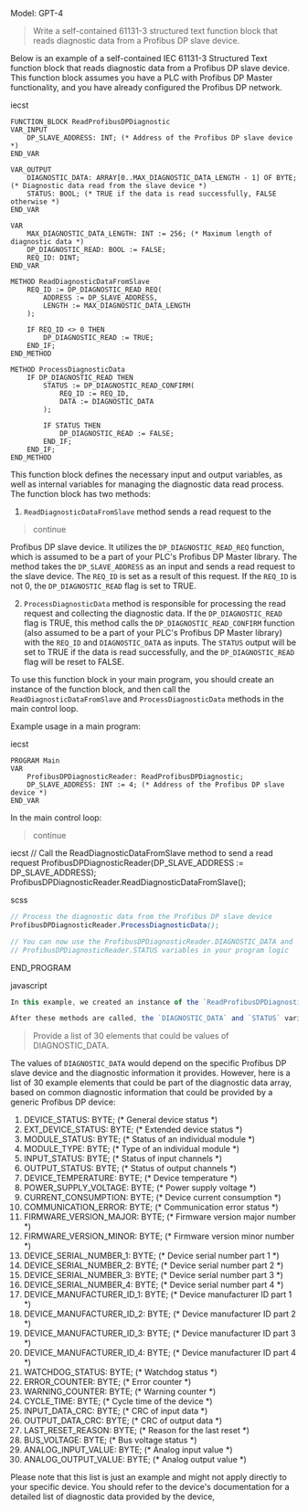 Model: GPT-4

> Write a self-contained 61131-3 structured text function block that reads diagnostic data from a Profibus DP slave device.

Below is an example of a self-contained IEC 61131-3 Structured Text function block that reads diagnostic data from a Profibus DP slave device. This function block assumes you have a PLC with Profibus DP Master functionality, and you have already configured the Profibus DP network.

iecst

```iecst
FUNCTION_BLOCK ReadProfibusDPDiagnostic
VAR_INPUT
    DP_SLAVE_ADDRESS: INT; (* Address of the Profibus DP slave device *)
END_VAR

VAR_OUTPUT
    DIAGNOSTIC_DATA: ARRAY[0..MAX_DIAGNOSTIC_DATA_LENGTH - 1] OF BYTE; (* Diagnostic data read from the slave device *)
    STATUS: BOOL; (* TRUE if the data is read successfully, FALSE otherwise *)
END_VAR

VAR
    MAX_DIAGNOSTIC_DATA_LENGTH: INT := 256; (* Maximum length of diagnostic data *)
    DP_DIAGNOSTIC_READ: BOOL := FALSE;
    REQ_ID: DINT;
END_VAR

METHOD ReadDiagnosticDataFromSlave
    REQ_ID := DP_DIAGNOSTIC_READ_REQ(
        ADDRESS := DP_SLAVE_ADDRESS,
        LENGTH := MAX_DIAGNOSTIC_DATA_LENGTH
    );

    IF REQ_ID <> 0 THEN
        DP_DIAGNOSTIC_READ := TRUE;
    END_IF;
END_METHOD

METHOD ProcessDiagnosticData
    IF DP_DIAGNOSTIC_READ THEN
        STATUS := DP_DIAGNOSTIC_READ_CONFIRM(
            REQ_ID := REQ_ID,
            DATA := DIAGNOSTIC_DATA
        );

        IF STATUS THEN
            DP_DIAGNOSTIC_READ := FALSE;
        END_IF;
    END_IF;
END_METHOD
```

This function block defines the necessary input and output variables, as well as internal variables for managing the diagnostic data read process. The function block has two methods:

1.  `ReadDiagnosticDataFromSlave` method sends a read request to the

> continue

Profibus DP slave device. It utilizes the `DP_DIAGNOSTIC_READ_REQ` function, which is assumed to be a part of your PLC's Profibus DP Master library. The method takes the `DP_SLAVE_ADDRESS` as an input and sends a read request to the slave device. The `REQ_ID` is set as a result of this request. If the `REQ_ID` is not 0, the `DP_DIAGNOSTIC_READ` flag is set to TRUE.

2.  `ProcessDiagnosticData` method is responsible for processing the read request and collecting the diagnostic data. If the `DP_DIAGNOSTIC_READ` flag is TRUE, this method calls the `DP_DIAGNOSTIC_READ_CONFIRM` function (also assumed to be a part of your PLC's Profibus DP Master library) with the `REQ_ID` and `DIAGNOSTIC_DATA` as inputs. The `STATUS` output will be set to TRUE if the data is read successfully, and the `DP_DIAGNOSTIC_READ` flag will be reset to FALSE.

To use this function block in your main program, you should create an instance of the function block, and then call the `ReadDiagnosticDataFromSlave` and `ProcessDiagnosticData` methods in the main control loop.

Example usage in a main program:

iecst

```iecst
PROGRAM Main
VAR
    ProfibusDPDiagnosticReader: ReadProfibusDPDiagnostic;
    DP_SLAVE_ADDRESS: INT := 4; (* Address of the Profibus DP slave device *)
END_VAR
```

In the main control loop:

> continue

iecst // Call the ReadDiagnosticDataFromSlave method to send a read request ProfibusDPDiagnosticReader(DP\_SLAVE\_ADDRESS := DP\_SLAVE\_ADDRESS); ProfibusDPDiagnosticReader.ReadDiagnosticDataFromSlave();

scss

```scss
// Process the diagnostic data from the Profibus DP slave device
ProfibusDPDiagnosticReader.ProcessDiagnosticData();

// You can now use the ProfibusDPDiagnosticReader.DIAGNOSTIC_DATA and
// ProfibusDPDiagnosticReader.STATUS variables in your program logic
```

END\_PROGRAM

javascript

```javascript
In this example, we created an instance of the `ReadProfibusDPDiagnostic` function block called `ProfibusDPDiagnosticReader`. We provided the `DP_SLAVE_ADDRESS` variable to the function block as an input. In the main control loop, we called the `ReadDiagnosticDataFromSlave` and `ProcessDiagnosticData` methods to send the read request and process the diagnostic data from the Profibus DP slave device.

After these methods are called, the `DIAGNOSTIC_DATA` and `STATUS` variables of the `ProfibusDPDiagnosticReader` instance can be accessed in your main program logic. You can use these variables to analyze the diagnostic data and take appropriate actions based on the device's status.
```

> Provide a list of 30 elements that could be values of DIAGNOSTIC\_DATA.

The values of `DIAGNOSTIC_DATA` would depend on the specific Profibus DP slave device and the diagnostic information it provides. However, here is a list of 30 example elements that could be part of the diagnostic data array, based on common diagnostic information that could be provided by a generic Profibus DP device:

1.  DEVICE\_STATUS: BYTE; (\* General device status \*)
2.  EXT\_DEVICE\_STATUS: BYTE; (\* Extended device status \*)
3.  MODULE\_STATUS: BYTE; (\* Status of an individual module \*)
4.  MODULE\_TYPE: BYTE; (\* Type of an individual module \*)
5.  INPUT\_STATUS: BYTE; (\* Status of input channels \*)
6.  OUTPUT\_STATUS: BYTE; (\* Status of output channels \*)
7.  DEVICE\_TEMPERATURE: BYTE; (\* Device temperature \*)
8.  POWER\_SUPPLY\_VOLTAGE: BYTE; (\* Power supply voltage \*)
9.  CURRENT\_CONSUMPTION: BYTE; (\* Device current consumption \*)
10.  COMMUNICATION\_ERROR: BYTE; (\* Communication error status \*)
11.  FIRMWARE\_VERSION\_MAJOR: BYTE; (\* Firmware version major number \*)
12.  FIRMWARE\_VERSION\_MINOR: BYTE; (\* Firmware version minor number \*)
13.  DEVICE\_SERIAL\_NUMBER\_1: BYTE; (\* Device serial number part 1 \*)
14.  DEVICE\_SERIAL\_NUMBER\_2: BYTE; (\* Device serial number part 2 \*)
15.  DEVICE\_SERIAL\_NUMBER\_3: BYTE; (\* Device serial number part 3 \*)
16.  DEVICE\_SERIAL\_NUMBER\_4: BYTE; (\* Device serial number part 4 \*)
17.  DEVICE\_MANUFACTURER\_ID\_1: BYTE; (\* Device manufacturer ID part 1 \*)
18.  DEVICE\_MANUFACTURER\_ID\_2: BYTE; (\* Device manufacturer ID part 2 \*)
19.  DEVICE\_MANUFACTURER\_ID\_3: BYTE; (\* Device manufacturer ID part 3 \*)
20.  DEVICE\_MANUFACTURER\_ID\_4: BYTE; (\* Device manufacturer ID part 4 \*)
21.  WATCHDOG\_STATUS: BYTE; (\* Watchdog status \*)
22.  ERROR\_COUNTER: BYTE; (\* Error counter \*)
23.  WARNING\_COUNTER: BYTE; (\* Warning counter \*)
24.  CYCLE\_TIME: BYTE; (\* Cycle time of the device \*)
25.  INPUT\_DATA\_CRC: BYTE; (\* CRC of input data \*)
26.  OUTPUT\_DATA\_CRC: BYTE; (\* CRC of output data \*)
27.  LAST\_RESET\_REASON: BYTE; (\* Reason for the last reset \*)
28.  BUS\_VOLTAGE: BYTE; (\* Bus voltage status \*)
29.  ANALOG\_INPUT\_VALUE: BYTE; (\* Analog input value \*)
30.  ANALOG\_OUTPUT\_VALUE: BYTE; (\* Analog output value \*)

Please note that this list is just an example and might not apply directly to your specific device. You should refer to the device's documentation for a detailed list of diagnostic data provided by the device,